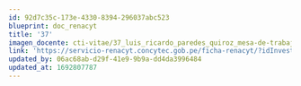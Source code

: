 ```yaml
---
id: 92d7c35c-173e-4330-8394-296037abc523
blueprint: doc_renacyt
title: '37'
imagen_docente: cti-vitae/37_luis_ricardo_paredes_quiroz_mesa-de-trabajo-1.png
link: 'https://servicio-renacyt.concytec.gob.pe/ficha-renacyt/?idInvestigador=1475'
updated_by: 06ac68ab-d29f-41e9-9b9a-dd4da3996484
updated_at: 1692807787
---
```


